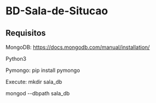 # BD-Sala-de-Situcao

## Requisitos
MongoDB: https://docs.mongodb.com/manual/installation/

Python3

Pymongo: pip install pymongo

Execute:
mkdir sala_db

mongod --dbpath sala_db
